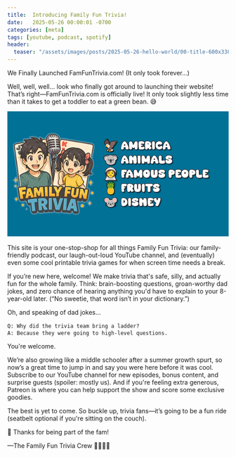 ```yaml
---
title:  Introducing Family Fun Trivia!
date:   2025-05-26 00:00:01 -0700
categories: [meta]
tags: [youtube, podcast, spotify]
header:
  teaser: "/assets/images/posts/2025-05-26-hello-world/00-title-600x338.png"
---
```


We Finally Launched FamFunTrivia.com! (It only took forever...)

Well, well, well… look who finally got around to launching their website! That’s right—FamFunTrivia.com is officially live! It only took slightly less time than it takes to get a toddler to eat a green bean. 😅

![](/assets/images/posts/2025-05-26-hello-world/00-title-600x338.png)

This site is your one-stop-shop for all things Family Fun Trivia: our family-friendly podcast, our laugh-out-loud YouTube channel, and (eventually) even some cool printable trivia games for when screen time needs a break.

If you’re new here, welcome! We make trivia that's safe, silly, and actually fun for the whole family. Think: brain-boosting questions, groan-worthy dad jokes, and zero chance of hearing anything you'd have to explain to your 8-year-old later. (“No sweetie, that word isn’t in your dictionary.”)

Oh, and speaking of dad jokes…

    Q: Why did the trivia team bring a ladder?
    A: Because they were going to high-level questions.

You're welcome.

We’re also growing like a middle schooler after a summer growth spurt, so now’s a great time to jump in and say you were here before it was cool. Subscribe to our YouTube channel for new episodes, bonus content, and surprise guests (spoiler: mostly us). And if you're feeling extra generous, Patreon is where you can help support the show and score some exclusive goodies.

The best is yet to come. So buckle up, trivia fans—it’s going to be a fun ride (seatbelt optional if you're sitting on the couch).

🎉 Thanks for being part of the fam!

—The Family Fun Trivia Crew 👨‍👩‍👧‍👧